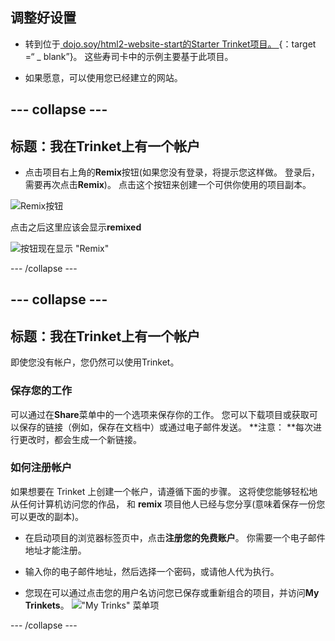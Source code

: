 ## 调整好设置

- 转到位于[ dojo.soy/html2-website-start的Starter Trinket项目。 ](http://dojo.soy/html2-website-start) {：target =“ _ blank”}。 这些寿司卡中的示例主要基于此项目。

- 如果愿意，可以使用您已经建立的网站。

## \--- collapse \---

## 标题：我在Trinket上有一个帐户

- 点击项目右上角的**Remix**按钮(如果您没有登录，将提示您这样做。 登录后，需要再次点击**Remix**)。 点击这个按钮来创建一个可供你使用的项目副本。 

![Remix按钮](images/tktRemixButtonArrow.png)

点击之后这里应该会显示**remixed**

![按钮现在显示 "Remix"](images/tktRemixedSmall.png)

\--- /collapse \---

## \--- collapse \---

## 标题：我在Trinket上有一个帐户

即使您没有帐户，您仍然可以使用Trinket。

### 保存您的工作

可以通过在**Share**菜单中的一个选项来保存你的工作。 您可以下载项目或获取可以保存的链接（例如，保存在文档中）或通过电子邮件发送。 **注意： **每次进行更改时，都会生成一个新链接。

### 如何注册帐户

如果想要在 Trinket 上创建一个帐户，请遵循下面的步骤。 这将使您能够轻松地从任何计算机访问您的作品， 和 **remix** 项目他人已经与您分享(意味着保存一份您可以更改的副本)。

- 在启动项目的浏览器标签页中，点击**注册您的免费账户**。 你需要一个电子邮件地址才能注册。

- 输入你的电子邮件地址，然后选择一个密码，或请他人代为执行。

- 您现在可以通过点击您的用户名访问您已保存或重新组合的项目，并访问**My Trinkets**。 !["My Trinks" 菜单项](images/myTrinketsMenu.png)

\--- /collapse \---